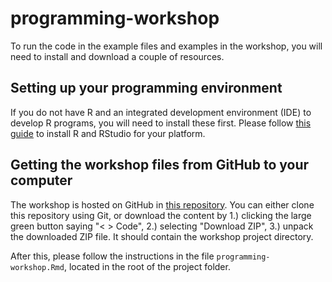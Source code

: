 # programming-workshop

To run the code in the example files and examples in the workshop, you will need to install and download a couple of resources.

## Setting up your programming environment

If you do not have R and an integrated development environment (IDE) to develop R programs, you will need to install these first. Please follow [this guide](https://rstudio-education.github.io/hopr/starting.html) to install R and RStudio for your platform.

## Getting the workshop files from GitHub to your computer

The workshop is hosted on GitHub in [this repository](https://github.com/johanzvrskovec/programming-workshop). You can either clone this repository using Git, or download the content by 1.) clicking the large green button saying "\< \> Code", 2.) selecting "Download ZIP", 3.) unpack the downloaded ZIP file. It should contain the workshop project directory.

After this, please follow the instructions in the file `programming-workshop.Rmd`, located in the root of the project folder.

## 
